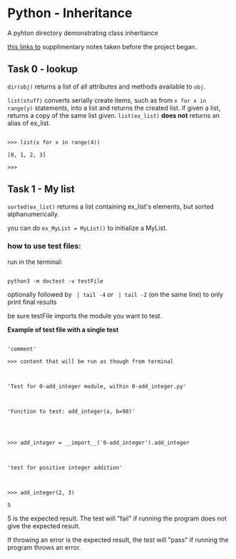 
# Python - Inheritance

A pyhton directory demonstrating class inheritance

[this links to](https://github.com/Jabulani-N/holbertonschool-higher_level_programming/blob/main/python-examples/inheritence_notes.md) supplimentary notes taken before the project began.

## Task 0 - lookup

`dir(obj)` returns a list of all attributes and methods available to `obj`.

`list(stuff)` converts serially create items, such as from `x for x in range(y)` statements, into a list and returns the created list. if given a list, returns a copy of the same list given. `list(ex_list)` **does not** returns an alias of ex_list.

```

>>> list(x for x in range(4))

[0, 1, 2, 3]

>>>

```
## Task 1 - My list

`sorted(ex_list)` returns a list containing ex_list's elements, but sorted alphanumerically.

you can do `ex_MyList = MyList()` to initialize a MyList.

### how to use test files:

run in the terminal:

```

python3 -m doctest -v testFile

```

optionally followed by ` | tail -4` or ` | tail -2` (on the same line) to only print final results

be sure testFile imports the module you want to test.

**Example of test file with a single test**

```

'comment'

>>> content that will be run as though from terminal


```

```

'Test for 0-add_integer module, within 0-add_integer.py'



'Function to test: add_integer(a, b=98)'




>>> add_integer = __import__('0-add_integer').add_integer



'test for positive integer addition'



>>> add_integer(2, 3)

5

```

5 is the expected result. The test will "fail" if running the program does not give the expected result.

If throwing an error is the expected result, the test will "pass" if running the program throws an error.
